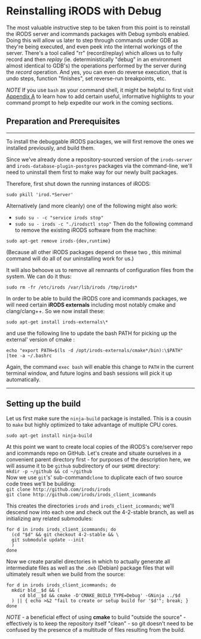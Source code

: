 # Reinstalling iRODS with Debug


The most valuable instructive step to be taken from this point is to reinstall the iRODS server and icommands packages with Debug symbols enabled. Doing this will allow us later to step through commands under GDB as they're being executed, and even peek into the internal workings of the server.  There's a tool called "rr" (record/replay) which allows us to fully record and then *replay*  (ie. deterministically "debug" in an environment almost identical to GDB's) the operations performed by the server during the *record* operation. And yes, you can even do reverse execution, that is undo steps, function "finishes", set reverse-run breakpoints, etc.

*NOTE*
If you use `bash` as your command shell, it might be helpful to first visit [Appendix A](./appendix.md#part-A) to learn how to add certain useful, informative highlights to your command prompt  to help expedite our work in the coming sections.

## Preparation and Prerequisites

---

To install the debuggable iRODS packages, we will first remove the ones we installed previously, and build them.

Since we've already done a repository-sourced version of the `irods-server` and `irods-database-plugin-postgres` packages via the command-line, we'll need to uninstall them first to make way for our newly built packages.

Therefore, first shut down the running instances of iRODS:
```
sudo pkill 'irod.*Server'
```
Alternatively (and more cleanly) one of the following might also work:
* `sudo su - -c "service irods stop"`
* `sudo su - irods -c "./irodsctl stop"`
Then do the following command to remove the existing iRODS software from the machine:
```
sudo apt-get remove irods-{dev,runtime}
```
(Because all other iRODS packages depend on these two , this minimal command will do all of our uninstalling work for us.)

It will also behoove us to remove all remnants of configuration files from the system.  We can do it thus:
```
sudo rm -fr /etc/irods /var/lib/irods /tmp/irods*
```

In order to be able to build the iRODS core and icommands packages, we will need certain **iRODS externals** including most notably cmake and clang/clang++. So we now install these:
```
sudo apt-get install irods-externals\*
```
and use the following line to update the bash PATH for picking up the external' version of cmake :
```
echo "export PATH=$(ls -d /opt/irods-externals/cmake*/bin):\$PATH" |tee -a ~/.bashrc
```
Again, the command `exec bash` will enable this change to `PATH`  in the current terminal window, and future logins and bash sessions will pick it up automatically.

---

## Setting up the build

Let us first make sure the `ninja-build` package is installed.  This is a cousin to `make` but highly optimized to take advantage of multiple CPU cores.
```
sudo apt-get install ninja-build
```

At this point we want to create local copies of the iRODS's core/server repo and icommands repo on GitHub.  Let's create and situate ourselves in a convenient parent directory first - for purposes of the description here, we will assume it to be `github` subdirectory of our `$HOME` directory:  
  `mkdir -p ~/github && cd ~/github`  
Now we use `git`'s' sub-command`clone` to duplicate each of two source code trees we'll be building:  
  `git clone http://github.com/irods/irods`  
  `git clone http://github.com/irods/irods_client_icommands`  

This creates the directories `irods` and `irods_client_icommands`; we'll descend now into each  one and check out the 4-2-stable branch, as well as initializing any related submodules:
```
for d in irods irods_client_icommands; do
  (cd "$d" && git checkout 4-2-stable && \
  git submodule update --init
  )
done
```
Now we create parallel directories in which to actually generate all intermediate files as well as the `.deb` (Debian) package files that will ultimately result when we build from the source:
```
for d in irods irods_client_icommands; do
  mkdir bld__$d && (
     cd bld__$d && cmake -D'CMAKE_BUILD_TYPE=Debug' -GNinja ../$d
  ) || { echo >&2 "fail to create or setup build for '$d'"; break; }
done
```
*NOTE* - a beneficial effect of using **cmake** to build "outside the source" - effectively is to keep the repository itself "clean" - so git doesn't need to be confused by the presence of a multitude of files resulting from the build.

